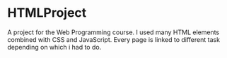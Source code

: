 # HTMLProject
A project for the Web Programming course. I used many HTML elements combined with CSS and JavaScript. Every page is linked to different task depending on which i had to do.
